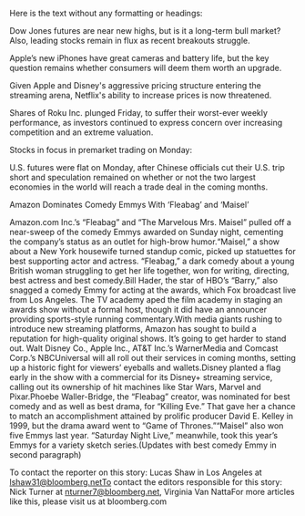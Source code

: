 Here is the text without any formatting or headings:

Dow Jones futures are near new highs, but is it a long-term bull market? Also, leading stocks remain in flux as recent breakouts struggle.

Apple’s new iPhones have great cameras and battery life, but the key question remains whether consumers will deem them worth an upgrade.

Given Apple and Disney's aggressive pricing structure entering the streaming arena, Netflix's ability to increase prices is now threatened.

Shares of Roku Inc. plunged Friday, to suffer their worst-ever weekly performance, as investors continued to express concern over increasing competition and an extreme valuation.

Stocks in focus in premarket trading on Monday:

U.S. futures were flat on Monday, after Chinese officials cut their U.S. trip short and speculation remained on whether or not the two largest economies in the world will reach a trade deal in the coming months.

Amazon Dominates Comedy Emmys With ‘Fleabag’ and ‘Maisel’

Amazon.com Inc.’s “Fleabag” and “The Marvelous Mrs. Maisel” pulled off a near-sweep of the comedy Emmys awarded on Sunday night, cementing the company’s status as an outlet for high-brow humor.“Maisel,” a show about a New York housewife turned standup comic, picked up statuettes for best supporting actor and actress. “Fleabag,” a dark comedy about a young British woman struggling to get her life together, won for writing, directing, best actress and best comedy.Bill Hader, the star of HBO’s “Barry,” also snagged a comedy Emmy for acting at the awards, which Fox broadcast live from Los Angeles. The TV academy aped the film academy in staging an awards show without a formal host, though it did have an announcer providing sports-style running commentary.With media giants rushing to introduce new streaming platforms, Amazon has sought to build a reputation for high-quality original shows. It’s going to get harder to stand out. Walt Disney Co., Apple Inc., AT&T Inc.’s WarnerMedia and Comcast Corp.’s NBCUniversal will all roll out their services in coming months, setting up a historic fight for viewers’ eyeballs and wallets.Disney planted a flag early in the show with a commercial for its Disney+ streaming service, calling out its ownership of hit machines like Star Wars, Marvel and Pixar.Phoebe Waller-Bridge, the “Fleabag” creator, was nominated for best comedy and as well as best drama, for “Killing Eve.” That gave her a chance to match an accomplishment attained by prolific producer David E. Kelley in 1999, but the drama award went to “Game of Thrones.”“Maisel” also won five Emmys last year. “Saturday Night Live,” meanwhile, took this year’s Emmys for a variety sketch series.(Updates with best comedy Emmy in second paragraph)

To contact the reporter on this story: Lucas Shaw in Los Angeles at lshaw31@bloomberg.netTo contact the editors responsible for this story: Nick Turner at nturner7@bloomberg.net, Virginia Van NattaFor more articles like this, please visit us at bloomberg.com
